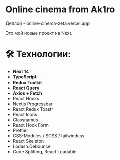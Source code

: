 # Online cinema from Ak1ro

Деплой - online-cinema-zeta.vercel.app

Это мой новые проект на Next.

# 🛠 Технологии:

- **Next 14**
- **TypeScript**
- **Redux Toolkit**
- **React Query**
- **Axios + Fetch**
- React Hooks
- Nextjs Progressbar
- React Redux Toastr
- React Icons
- Classnames
- React Hook Form
- Prettier
- CSS-Modules / SCSS / tailwindcss
- React Skeleton
- Lodash.Debounce
- Code Splitting, React Loadable



